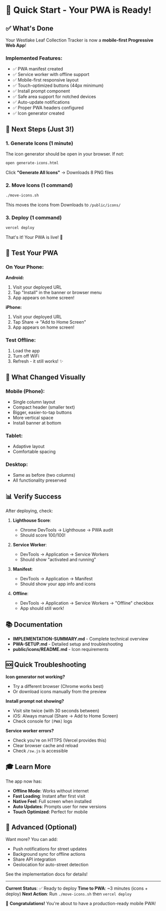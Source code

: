 # 🍂 Quick Start - Your PWA is Ready!

## ✅ What's Done

Your Westlake Leaf Collection Tracker is now a **mobile-first Progressive Web App**!

### Implemented Features:
- ✅ PWA manifest created
- ✅ Service worker with offline support
- ✅ Mobile-first responsive layout
- ✅ Touch-optimized buttons (44px minimum)
- ✅ Install prompt component
- ✅ Safe area support for notched devices
- ✅ Auto-update notifications
- ✅ Proper PWA headers configured
- ✅ Icon generator created

## 🎯 Next Steps (Just 3!)

### 1. Generate Icons (1 minute)

The icon generator should be open in your browser. If not:
```bash
open generate-icons.html
```

Click **"Generate All Icons"** → Downloads 8 PNG files

### 2. Move Icons (1 command)

```bash
./move-icons.sh
```

This moves the icons from Downloads to `/public/icons/`

### 3. Deploy (1 command)

```bash
vercel deploy
```

That's it! Your PWA is live! 🎉

## 📱 Test Your PWA

### On Your Phone:

**Android:**
1. Visit your deployed URL
2. Tap "Install" in the banner or browser menu
3. App appears on home screen!

**iPhone:**
1. Visit your deployed URL
2. Tap Share → "Add to Home Screen"
3. App appears on home screen!

### Test Offline:
1. Load the app
2. Turn off WiFi
3. Refresh - it still works! ✨

## 🎨 What Changed Visually

### Mobile (Phone):
- Single column layout
- Compact header (smaller text)
- Bigger, easier-to-tap buttons
- More vertical space
- Install banner at bottom

### Tablet:
- Adaptive layout
- Comfortable spacing

### Desktop:
- Same as before (two columns)
- All functionality preserved

## 📊 Verify Success

After deploying, check:

1. **Lighthouse Score**: 
   - Chrome DevTools → Lighthouse → PWA audit
   - Should score 100/100!

2. **Service Worker**:
   - DevTools → Application → Service Workers
   - Should show "activated and running"

3. **Manifest**:
   - DevTools → Application → Manifest
   - Should show your app info and icons

4. **Offline**:
   - DevTools → Application → Service Workers → "Offline" checkbox
   - App should still work!

## 📚 Documentation

- **IMPLEMENTATION-SUMMARY.md** - Complete technical overview
- **PWA-SETUP.md** - Detailed setup and troubleshooting
- **public/icons/README.md** - Icon requirements

## 🆘 Quick Troubleshooting

**Icon generator not working?**
- Try a different browser (Chrome works best)
- Or download icons manually from the preview

**Install prompt not showing?**
- Visit site twice (with 30 seconds between)
- iOS: Always manual (Share → Add to Home Screen)
- Check console for `[PWA]` logs

**Service worker errors?**
- Check you're on HTTPS (Vercel provides this)
- Clear browser cache and reload
- Check `/sw.js` is accessible

## 🎓 Learn More

The app now has:
- **Offline Mode**: Works without internet
- **Fast Loading**: Instant after first visit
- **Native Feel**: Full screen when installed
- **Auto Updates**: Prompts user for new versions
- **Touch Optimized**: Perfect for mobile

## 🚀 Advanced (Optional)

Want more? You can add:
- Push notifications for street updates
- Background sync for offline actions
- Share API integration
- Geolocation for auto-street detection

See the implementation docs for details!

---

**Current Status**: ✅ Ready to deploy
**Time to PWA**: ~3 minutes (icons + deploy)
**Next Action**: Run `./move-icons.sh` then `vercel deploy`

🎉 **Congratulations!** You're about to have a production-ready mobile PWA!
